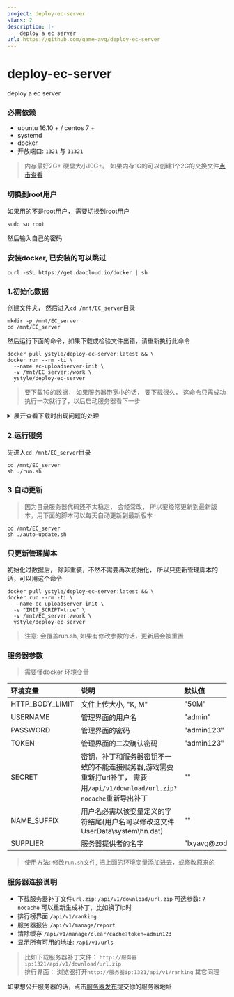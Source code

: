 ```yaml
---
project: deploy-ec-server
stars: 2
description: |-
    deploy a ec server
url: https://github.com/game-avg/deploy-ec-server
---
```


# deploy-ec-server
deploy a ec server

### 必需依赖
- ubuntu 16.10 + / centos 7 +
- systemd
- docker
- 开放端口: `1321` 与 `11321` 
>内存最好2G+ 硬盘大小10G+。 如果内存1G的可以创建1个2G的交换文件[点击查看](https://cloud.tencent.com/developer/article/1156834)


### 切换到root用户
如果用的不是root用户， 需要切换到root用户
```shell
sudo su root
```
然后输入自己的密码

### 安装docker, 已安装的可以跳过
```shell
curl -sSL https://get.daocloud.io/docker | sh
```


### 1.初始化数据
创建文件夹， 然后进入`cd /mnt/EC_server`目录
```shell
mkdir -p /mnt/EC_server
cd /mnt/EC_server
```
然后运行下面的命令，如果下载或检验文件出错，请重新执行此命令
```shell
docker pull ystyle/deploy-ec-server:latest && \
docker run --rm -ti \
  --name ec-uploadserver-init \
  -v /mnt/EC_server:/work \
  ystyle/deploy-ec-server
```
> 要下载1G的数据， 如果服务器带宽小的话， 要下载很久， 这命令只需成功执行一次就行了，以后启动服务器看下一步

<details>
<summary>展开查看下载时出现问题的处理</summary>
  
  
  

下载完成结果如下， 都ok了说明下载完了

```shell
Download Results:
gid   |stat|avg speed  |path/URI
======+====+===========+=======================================================
d68a59|OK  |       0B/s|/work/storage.7z.003
6f734e|OK  |       0B/s|/work/storage.7z.001
52effb|OK  |       0B/s|/work/storage.7z.004
4d6e3e|OK  |       0B/s|/work/storage.7z.002
aa5889|OK  |       0B/s|/work/SHASUMS256.txt
efcd9b|OK  |       0B/s|/work/storage.7z.005
4eb84d|OK  |       0B/s|/work/storage.7z.006
ca5f6e|OK  |       0B/s|/work/storage.7z.007

Status Legend:
(OK):download completed.
```
接下来是校验`sha256sum`的结果， 都OK的话说明下载成功，如果检验结果为FAILED， 要删掉FAILED的文件重新执行上面的命令

如下面的`storage.7z.005`校验失败， 要删除这文件， 重新执行上边的命令
```shell
storage.7z.001: OK
storage.7z.002: OK
storage.7z.003: OK
storage.7z.004: OK
storage.7z.005: FAILED
storage.7z.006: OK
storage.7z.007: OK
sha256sum: WARNING: 1 computed checksum did NOT match
```
然后是7z的解压过程, 解压完成就可以跳到下一步了， 有`Everything is Ok`说明解压完成了
```shell
7-Zip [64] 16.02 : Copyright (c) 1999-2016 Igor Pavlov : 2016-05-21
p7zip Version 16.02 (locale=C.UTF-8,Utf16=on,HugeFiles=on,64 bits,1 CPU Intel(R) Xeon(R) CPU E5-26xx v4 (406F1),ASM,AES-NI)

Scanning the drive for archives:
1 file, 157286400 bytes (150 MiB)

Extracting archive: storage.7z.001
--         
Path = storage.7z.001
Type = Split
Physical Size = 157286400
Volumes = 7
Total Physical Size = 1015367887
----
Path = storage.7z
Size = 1015367887
--
Path = storage.7z
Type = 7z
Physical Size = 1015367887
Headers Size = 98655
Method = LZMA2:26
Solid = +
Blocks = 2

Everything is Ok                                                            

Folders: 11
Files: 4902
Size:       6273336016
Compressed: 1015367887
```
</details>

### 2.运行服务
先进入`cd /mnt/EC_server`目录
```
cd /mnt/EC_server
sh ./run.sh
```

### 3.自动更新
>因为目录服务器代码还不太稳定， 会经常改， 所以要经常更新到最新版本，用下面的脚本可以每天自动更新到最新版本

```shell
cd /mnt/EC_server
sh ./auto-update.sh
```

### 只更新管理脚本
初始化过数据后， 除非重装，不然不需要再次初始化， 所以只更新管理脚本的话，可以用这个命令

```shell
docker pull ystyle/deploy-ec-server:latest && \
docker run --rm -ti \
  --name ec-uploadserver-init \
  -e "INIT_SCRIPT=true" \
  -v /mnt/EC_server:/work \
  ystyle/deploy-ec-server
```
>注意: 会覆盖run.sh, 如果有修改参数的话，更新后会被重置

### 服务器参数
> 需要懂docker 环境变量

环境变量|说明|默认值
:---|:----------|:-----
HTTP_BODY_LIMIT|文件上传大小, "K, M"|"50M"
USERNAME|管理界面的用户名| "admin"
PASSWORD|管理界面的密码| "admin123"
TOKEN|管理界面的二次确认密码| "admin123"
SECRET|密钥，补丁和服务器密钥不一致的不能连接服务器,游戏需要重新打url补丁， 需要用`/api/v1/download/url.zip?nocache`重新导出补丁| ""
NAME_SUFFIX|用户名必需以该变量定义的字符结尾(用户名可以修改这文件UserData\system\hn.dat)| ""
SUPPLIER|服务器提供者的名字| "lxyavg@zodgame"

>使用方法: 修改`run.sh`文件, 把上面的环境变量添加进去，或修改原来的

### 服务器连接说明
- 下载服务器补丁文件`url.zip`:  `/api/v1/download/url.zip` 可选参数: `?nocache` 可以重新生成补丁，比如换了ip时
- 排行榜界面 `/api/v1/ranking`
- 服务器报告 `/api/v1/manage/report`
- 清除缓存 `/api/v1/manage/clear/cache?token=admin123` 
- 显示所有可用的地址:  `/api/v1/urls`

>比如下载服务器补丁文件： `http://服务器ip:1321/api/v1/download/url.zip`  
>排行界面： 浏览器打开`http://服务器ip:1321/api/v1/ranking` 其它同理 


如果想公开服务器的话，点击[服务器发布](https://github.com/game-avg/deploy-ec-server/issues/1)提交你的服务器地址

